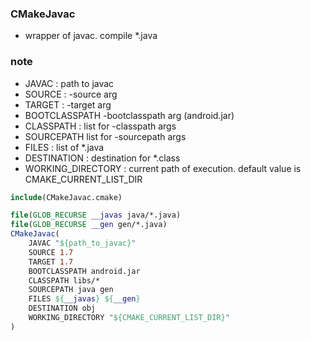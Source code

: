 ### CMakeJavac
* wrapper of javac. compile *.java
  
### note
* JAVAC : path to javac
* SOURCE : -source arg
* TARGET : -target arg
* BOOTCLASSPATH -bootclasspath arg (android.jar)
* CLASSPATH : list for -classpath args  
* SOURCEPATH list for -sourcepath args   
* FILES : list of *.java    
* DESTINATION : destination for *.class
* WORKING_DIRECTORY : current path of execution. default value is CMAKE_CURRENT_LIST_DIR

```cmake
include(CMakeJavac.cmake)

file(GLOB_RECURSE __javas java/*.java)
file(GLOB_RECURSE __gen gen/*.java)
CMakeJavac( 
    JAVAC "${path_to_javac}"
    SOURCE 1.7
    TARGET 1.7
    BOOTCLASSPATH android.jar
    CLASSPATH libs/*
    SOURCEPATH java gen
    FILES ${__javas} ${__gen}    
    DESTINATION obj
    WORKING_DIRECTORY "${CMAKE_CURRENT_LIST_DIR}"
)
```


